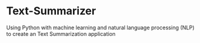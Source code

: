 # Text-Summarizer
Using Python with machine learning and natural language processing (NLP) to create an Text Summarization application
